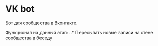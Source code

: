 # VK bot

Бот для сообщества в Вконтакте.

Функционал на данный этап:
..* Пересылать новые записи на стене сообщества в беседу